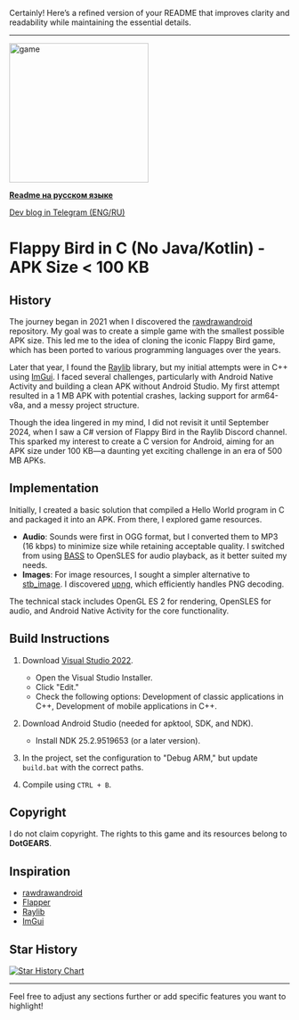 Certainly! Here’s a refined version of your README that improves clarity and readability while maintaining the essential details.

---

<img src="flappy.gif" alt="game" width="250px">

**[Readme на русском языке](README_RU.md)**  
  
[Dev blog in Telegram (ENG/RU)](https://t.me/boevdev)

# Flappy Bird in C (No Java/Kotlin) - APK Size < 100 KB

## History

The journey began in 2021 when I discovered the [rawdrawandroid](https://github.com/cnlohr/rawdrawandroid) repository. My goal was to create a simple game with the smallest possible APK size. This led me to the idea of cloning the iconic Flappy Bird game, which has been ported to various programming languages over the years.

Later that year, I found the [Raylib](https://github.com/raysan5/raylib) library, but my initial attempts were in C++ using [ImGui](https://github.com/ocornut/imgui/). I faced several challenges, particularly with Android Native Activity and building a clean APK without Android Studio. My first attempt resulted in a 1 MB APK with potential crashes, lacking support for arm64-v8a, and a messy project structure.

Though the idea lingered in my mind, I did not revisit it until September 2024, when I saw a C# version of Flappy Bird in the Raylib Discord channel. This sparked my interest to create a C version for Android, aiming for an APK size under 100 KB—a daunting yet exciting challenge in an era of 500 MB APKs.

## Implementation

Initially, I created a basic solution that compiled a Hello World program in C and packaged it into an APK. From there, I explored game resources. 

- **Audio**: Sounds were first in OGG format, but I converted them to MP3 (16 kbps) to minimize size while retaining acceptable quality. I switched from using [BASS](https://www.un4seen.com/) to OpenSLES for audio playback, as it better suited my needs.
- **Images**: For image resources, I sought a simpler alternative to [stb_image](https://github.com/nothings/stb). I discovered [upng](https://github.com/elanthis/upng), which efficiently handles PNG decoding.

The technical stack includes OpenGL ES 2 for rendering, OpenSLES for audio, and Android Native Activity for the core functionality.

## Build Instructions

1. Download [Visual Studio 2022](https://visualstudio.microsoft.com/).
   - Open the Visual Studio Installer.
   - Click "Edit."
   - Check the following options: Development of classic applications in C++, Development of mobile applications in C++.
   
2. Download Android Studio (needed for apktool, SDK, and NDK).
   - Install NDK 25.2.9519653 (or a later version).

3. In the project, set the configuration to "Debug ARM," but update `build.bat` with the correct paths.

4. Compile using `CTRL + B`.

## Copyright

I do not claim copyright. The rights to this game and its resources belong to **DotGEARS**.

## Inspiration

- [rawdrawandroid](https://github.com/cnlohr/rawdrawandroid)
- [Flapper](https://github.com/its-Lyn/Flapper)
- [Raylib](https://github.com/raysan5/raylib)
- [ImGui](https://github.com/ocornut/imgui/)

## Star History
[![Star History Chart](https://api.star-history.com/svg?repos=VadimBoev/FlappyBird&type=Timeline)](https://star-history.com/#VadimBoev/FlappyBird&Timeline)

---

Feel free to adjust any sections further or add specific features you want to highlight!
